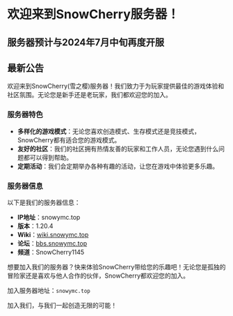 # 欢迎来到SnowCherry服务器！

## 服务器预计与2024年7月中旬再度开服

## 最新公告

欢迎来到SnowCherry(雪之樱)服务器！我们致力于为玩家提供最佳的游戏体验和社区氛围。无论您是新手还是老玩家，我们都欢迎您的加入。

### 服务器特色

- **多样化的游戏模式**：无论您喜欢创造模式、生存模式还是竞技模式，SnowCherry都有适合您的游戏模式。
- **友好的社区**：我们的社区拥有热情友善的玩家和工作人员，无论您遇到什么问题都可以得到帮助。
- **定期活动**：我们会定期举办各种有趣的活动，让您在游戏中体验更多乐趣。

### 服务器信息

以下是我们的服务器信息：

- **IP地址**：snowymc.top
- **版本**：1.20.4
- **Wiki**：[wiki.snowymc.top](http://wiki.snowymc.top/)
- **论坛**：[bbs.snowymc.top](http://bbs.snowymc.top/)
- **频道**：SnowCherry1145

想要加入我们的服务器？快来体验SnowCherry带给您的乐趣吧！无论您是孤独的冒险家还是喜欢与他人合作的伙伴，SnowCherry都欢迎您的加入。

加入服务器地址：`snowymc.top`

加入我们，与我们一起创造无限的可能！
